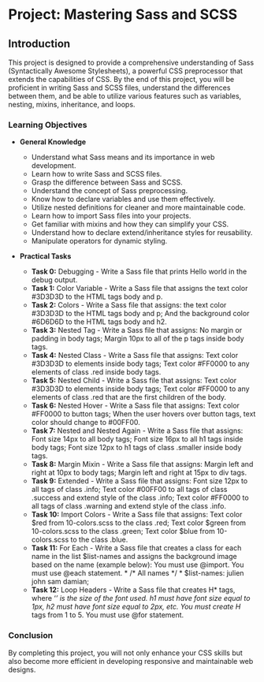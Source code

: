 # Project: Mastering Sass and SCSS

## Introduction

This project is designed to provide a comprehensive understanding of Sass (Syntactically Awesome Stylesheets), a powerful CSS preprocessor that extends the capabilities of CSS. By the end of this project, you will be proficient in writing Sass and SCSS files, understand the differences between them, and be able to utilize various features such as variables, nesting, mixins, inheritance, and loops.

### Learning Objectives

- **General Knowledge**
  - Understand what Sass means and its importance in web development.
  - Learn how to write Sass and SCSS files.
  - Grasp the difference between Sass and SCSS.
  - Understand the concept of Sass preprocessing.
  - Know how to declare variables and use them effectively.
  - Utilize nested definitions for cleaner and more maintainable code.
  - Learn how to import Sass files into your projects.
  - Get familiar with mixins and how they can simplify your CSS.
  - Understand how to declare extend/inheritance styles for reusability.
  - Manipulate operators for dynamic styling.

- **Practical Tasks**
  - **Task 0:** Debugging - Write a Sass file that prints Hello world in the debug output.
  - **Task 1:** Color Variable - Write a Sass file that assigns the text color #3D3D3D to the HTML tags body and p.
  - **Task 2:** Colors - Write a Sass file that assigns: the text color #3D3D3D to the HTML tags body and p; And the background color #6D6D6D to the HTML tags body and h2.
  - **Task 3:** Nested Tag - Write a Sass file that assigns: No margin or padding in body tags; Margin 10px to all of the p tags inside body tags.
  - **Task 4:** Nested Class - Write a Sass file that assigns: Text color #3D3D3D to elements inside body tags; Text color #FF0000 to any elements of class .red inside body tags.
  - **Task 5:** Nested Child - Write a Sass file that assigns: Text color #3D3D3D to elements inside body tags; Text color #FF0000 to any elements of class .red that are the first children of the body.
  - **Task 6:** Nested Hover - Write a Sass file that assigns: Text color #FF0000 to button tags; When the user hovers over button tags, text color should change to #00FF00.
  - **Task 7:** Nested and Nested Again - Write a Sass file that assigns: Font size 14px to all body tags; Font size 16px to all h1 tags inside body tags; Font size 12px to h1 tags of class .smaller inside body tags.
  - **Task 8:** Margin Mixin - Write a Sass file that assigns: Margin left and right at 10px to body tags; Margin left and right at 15px to div tags.
  - **Task 9:** Extended - Write a Sass file that assigns: Font size 12px to all tags of class .info; Text color #00FF00 to all tags of class .success and extend style of the class .info; Text color #FF0000 to all tags of class .warning and extend style of the class .info.
  - **Task 10:** Import Colors - Write a Sass file that assigns: Text color $red from 10-colors.scss to the class .red; Text color $green from 10-colors.scss to the class .green; Text color $blue from 10-colors.scss to the class .blue.
  - **Task 11:** For Each - Write a Sass file that creates a class for each name in the list $list-names and assigns the background image based on the name (example below): You must use @import. You must use @each statement.
                  * /* All names */
                  * $list-names: julien john sam damian;
  - **Task 12:** Loop Headers - Write a Sass file that creates H* tags, where ‘*’ is the size of the font used. h1 must have font size equal to 1px, h2 must have font size equal to 2px, etc. You must create H* tags from 1 to 5. You must use @for statement.


### Conclusion

By completing this project, you will not only enhance your CSS skills but also become more efficient in developing responsive and maintainable web designs.
